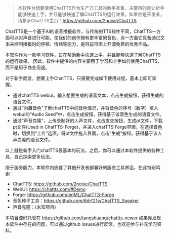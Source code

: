 > 本软件为想要使用ChatTTS作为生产力工具的新手准备，主要目的是让新手能够快速上手，并且能够快速了解ChatTTS的运行效果。如果你是开发者，请移步ChatTTS主页：https://github.com/2noise/ChatTTS

ChatTTS是一个基于AI的语音播报软件，与传统的TTS软件不同，ChatTTS一方面可以对声音进行可能，使我们的创作拥有更丰富的音色，另一方面它具备通过文本来控制播报时的停顿、情绪等能力，是目前市面上开源免费的优秀作品。

本软件作为一款学习软件，旨在帮助新手快速上手，并且能够快速了解ChatTTS的运行效果。
因此，软件中提供的内容主要用于学习和上手如何使用ChatTTS，而不是用于商业用途。

对于新手而言，想要上手ChatTTS，只需要完成如下使用过程，基本上即可掌握。

- 通过chatTTS webui，输入想要生成的语音文本，点击生成按钮，获得生成的语音文件。
- 通过“内置音色”了解chatTTS中的音色情况，并将音色的序号（数字）填入webui的“Audio Seed”中，点击生成按钮，获得基于该音色生成的语音文件。
- 通过“声音克隆”，上传录制好的人声文件，点击提交按钮，生成pt文件，下载pt文件(Used in ChatTTS-Forge)，并进入chatTTS Forge界面，在选择音色时，切换到“上传”选项，将pt文件拖入界面，点击“生成”按钮，获得基于该人声克隆的语音文件。

以上就是新手入门chatTTS最基本的玩法。之后，你可以通过本软件提供的各种工具，自己探索更多玩法。

限于服务能力，本软件内嵌套了其他开发者部署好的服务工具界面，在此特别鸣谢：

- ChatTTS: https://github.com/2noise/ChatTTS
- WebUI: https://chattts.com/#Demo
- Forge: https://github.com/lenML/ChatTTS-Forge
- 音色种子工具：https://github.com/6drf21e/ChatTTS_Speaker
- 声音克隆：(未知项目)

本项目源码托管在 https://github.com/tangshuang/chattts-newer 如果你发现本软件中存在的问题，可以通过github issues进行反馈，也欢迎参与补充学习资料。
